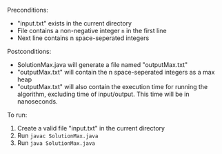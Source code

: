 Preconditions: 
* "input.txt" exists in the current directory
* File contains a non-negative integer `n` in the first line
* Next line contains n space-seperated integers

Postconditions:
* SolutionMax.java will generate a file named "outputMax.txt"
* "outputMax.txt" will contain the n space-seperated integers
as a max heap
* "outputMax.txt" will also contain the execution time for
running the algorithm, excluding time of input/output.
This time will be in nanoseconds.

To run:
1. Create a valid file "input.txt" in the current directory
2. Run `javac SolutionMax.java`
3. Run `java SolutionMax.java`